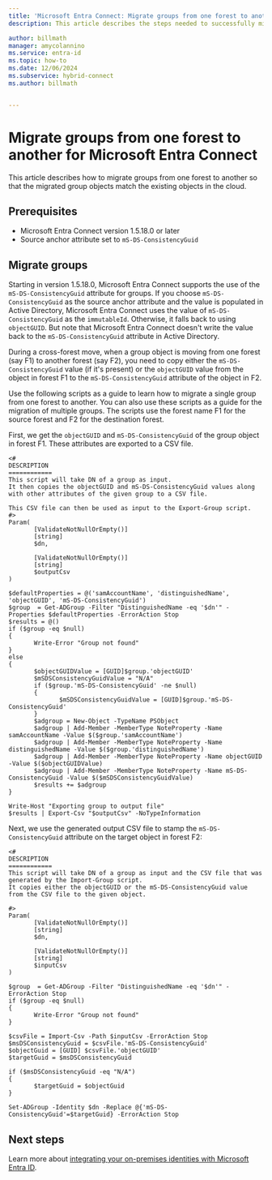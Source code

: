 ```yaml
---
title: 'Microsoft Entra Connect: Migrate groups from one forest to another'
description: This article describes the steps needed to successfully migrate groups from one forest to another for Microsoft Entra Connect.

author: billmath
manager: amycolannino
ms.service: entra-id
ms.topic: how-to
ms.date: 12/06/2024
ms.subservice: hybrid-connect
ms.author: billmath


---
```


# Migrate groups from one forest to another for Microsoft Entra Connect

This article describes how to migrate groups from one forest to another so that the migrated group objects match the existing objects in the cloud.

## Prerequisites

- Microsoft Entra Connect version 1.5.18.0 or later
- Source anchor attribute set to `mS-DS-ConsistencyGuid`

## Migrate groups

Starting in version 1.5.18.0, Microsoft Entra Connect supports the use of the `mS-DS-ConsistencyGuid` attribute for groups. If you choose `mS-DS-ConsistencyGuid` as the source anchor attribute and the value is populated in Active Directory, Microsoft Entra Connect uses the value of `mS-DS-ConsistencyGuid` as the `immutableId`. Otherwise, it falls back to using `objectGUID`. But note that Microsoft Entra Connect doesn't write the value back to the `mS-DS-ConsistencyGuid` attribute in Active Directory.

During a cross-forest move, when a group object is moving from one forest (say F1) to another forest (say F2), you need to copy either the `mS-DS-ConsistencyGuid` value (if it's present) or the `objectGUID` value from the object in forest F1 to the `mS-DS-ConsistencyGuid` attribute of the object in F2.

Use the following scripts as a guide to learn how to migrate a single group from one forest to another. You can also use these scripts as a guide for the migration of multiple groups. The scripts use the forest name F1 for the source forest and F2 for the destination forest.

First, we get the `objectGUID` and `mS-DS-ConsistencyGuid` of the group object in forest F1. These attributes are exported to a CSV file.
```
<#
DESCRIPTION
============
This script will take DN of a group as input.
It then copies the objectGUID and mS-DS-ConsistencyGuid values along with other attributes of the given group to a CSV file.

This CSV file can then be used as input to the Export-Group script.
#>
Param(
       [ValidateNotNullOrEmpty()]
       [string]
       $dn,

       [ValidateNotNullOrEmpty()]
       [string]
       $outputCsv
)

$defaultProperties = @('samAccountName', 'distinguishedName', 'objectGUID', 'mS-DS-ConsistencyGuid')
$group  = Get-ADGroup -Filter "DistinguishedName -eq '$dn'" -Properties $defaultProperties -ErrorAction Stop
$results = @()
if ($group -eq $null)
{
       Write-Error "Group not found"
}
else
{
       $objectGUIDValue = [GUID]$group.'objectGUID'
       $mSDSConsistencyGuidValue = "N/A"
       if ($group.'mS-DS-ConsistencyGuid' -ne $null)
       {
              $mSDSConsistencyGuidValue = [GUID]$group.'mS-DS-ConsistencyGuid'
       }
       $adgroup = New-Object -TypeName PSObject
       $adgroup | Add-Member -MemberType NoteProperty -Name samAccountName -Value $($group.'samAccountName')
       $adgroup | Add-Member -MemberType NoteProperty -Name distinguishedName -Value $($group.'distinguishedName')
       $adgroup | Add-Member -MemberType NoteProperty -Name objectGUID -Value $($objectGUIDValue)
       $adgroup | Add-Member -MemberType NoteProperty -Name mS-DS-ConsistencyGuid -Value $($mSDSConsistencyGuidValue)
       $results += $adgroup
}

Write-Host "Exporting group to output file"
$results | Export-Csv "$outputCsv" -NoTypeInformation

```

Next, we use the generated output CSV file to stamp the `mS-DS-ConsistencyGuid` attribute on the target object in forest F2:


```
<#
DESCRIPTION
============
This script will take DN of a group as input and the CSV file that was generated by the Import-Group script.
It copies either the objectGUID or the mS-DS-ConsistencyGuid value from the CSV file to the given object.

#>
Param(
       [ValidateNotNullOrEmpty()]
       [string]
       $dn,

       [ValidateNotNullOrEmpty()]
       [string]
       $inputCsv
)

$group  = Get-ADGroup -Filter "DistinguishedName -eq '$dn'" -ErrorAction Stop
if ($group -eq $null)
{
       Write-Error "Group not found"
}

$csvFile = Import-Csv -Path $inputCsv -ErrorAction Stop
$msDSConsistencyGuid = $csvFile.'mS-DS-ConsistencyGuid'
$objectGuid = [GUID] $csvFile.'objectGUID'
$targetGuid = $msDSConsistencyGuid

if ($msDSConsistencyGuid -eq "N/A")
{
       $targetGuid = $objectGuid
}

Set-ADGroup -Identity $dn -Replace @{'mS-DS-ConsistencyGuid'=$targetGuid} -ErrorAction Stop

```

## Next steps
Learn more about [integrating your on-premises identities with Microsoft Entra ID](../whatis-hybrid-identity.md).
